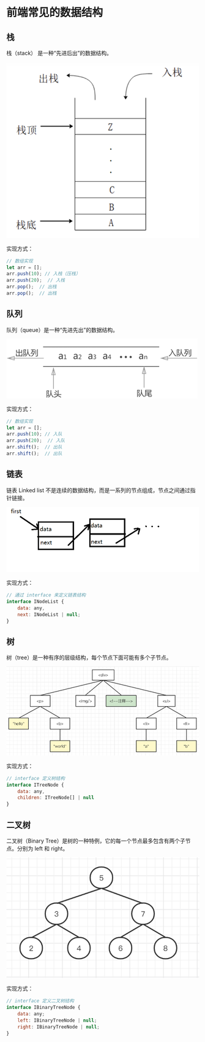 # 前端常见的数据结构

## 栈

栈（stack） 是一种“先进后出”的数据结构。

![数据结构-栈](./images/数据结构-栈.png)

实现方式：

```javascript
// 数组实现
let arr = [];
arr.push(10); // 入栈（压栈）
arr.push(20);  // 入栈
arr.pop();  // 出栈
arr.pop();  // 出栈
```

## 队列

队列（queue）是一种“先进先出”的数据结构。

![数据结构-队列](./images/数据结构-队列.png)

实现方式：

```javascript
// 数组实现
let arr = [];
arr.push(10); // 入队
arr.push(20);  // 入队
arr.shift();  // 出队
arr.shift();  // 出队
```

## 链表

链表 Linked list 不是连续的数据结构，而是一系列的节点组成，节点之间通过指针链接。

![数据结构-链表](./images/数据结构-链表.png)

实现方式：

```javascript
// 通过 interface 来定义链表结构
interface INodeList {
    data: any,
    next: INodeList | null;
}
```

## 树

树（tree）是一种有序的层级结构，每个节点下面可能有多个子节点。

![数据结构-树](./images/数据结构-树.png)

实现方式：

```javascript
// interface 定义树结构
interface ITreeNode {
    data: any,
    children: ITreeNode[] | null
}
```

## 二叉树

二叉树（Binary Tree）是树的一种特例，它的每一个节点最多包含有两个子节点。分别为 left 和 right。

![数据结构-二叉树](./images/数据结构-二叉树.png)

实现方式：

```javascript
// interface 定义二叉树结构
interface IBinaryTreeNode {
    data: any;
    left: IBinaryTreeNode | null;
    right: IBinaryTreeNode | null;
}
```